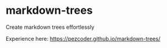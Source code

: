 # markdown-trees
Create markdown trees effortlessly

Experience here: https://pezcoder.github.io/markdown-trees/
